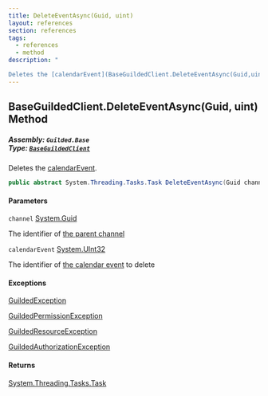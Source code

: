 ```yaml
---
title: DeleteEventAsync(Guid, uint)
layout: references
section: references
tags:
  - references
  - method
description: "

Deletes the [calendarEvent](BaseGuildedClient.DeleteEventAsync(Guid,uint)#Guilded.Base.BaseGuildedClient.DeleteEventAsync(Guid,uint).calendarEvent 'Guilded.Base.BaseGuildedClient.DeleteEventAsync(Guid, uint).calendarEvent')."
---
```


## BaseGuildedClient.DeleteEventAsync(Guid, uint) Method
##### **Assembly:** `Guilded.Base`<br/>**Type:** [`BaseGuildedClient`](BaseGuildedClient 'Guilded.Base.BaseGuildedClient')

Deletes the [calendarEvent](BaseGuildedClient.DeleteEventAsync(Guid,uint)#Guilded.Base.BaseGuildedClient.DeleteEventAsync(Guid,uint).calendarEvent 'Guilded.Base.BaseGuildedClient.DeleteEventAsync(Guid, uint).calendarEvent').

```csharp
public abstract System.Threading.Tasks.Task DeleteEventAsync(Guid channel, uint calendarEvent);
```
#### Parameters

<a name='Guilded.Base.BaseGuildedClient.DeleteEventAsync(Guid,uint).channel'></a>

`channel` [System.Guid](https://docs.microsoft.com/en-us/dotnet/api/System.Guid 'System.Guid')

The identifier of [the parent channel](ServerChannel 'Guilded.Base.Servers.ServerChannel')

<a name='Guilded.Base.BaseGuildedClient.DeleteEventAsync(Guid,uint).calendarEvent'></a>

`calendarEvent` [System.UInt32](https://docs.microsoft.com/en-us/dotnet/api/System.UInt32 'System.UInt32')

The identifier of [the calendar event](CalendarEvent 'Guilded.Base.Content.CalendarEvent') to delete

#### Exceptions

[GuildedException](GuildedException 'Guilded.Base.GuildedException')

[GuildedPermissionException](GuildedPermissionException 'Guilded.Base.GuildedPermissionException')

[GuildedResourceException](GuildedResourceException 'Guilded.Base.GuildedResourceException')

[GuildedAuthorizationException](GuildedAuthorizationException 'Guilded.Base.GuildedAuthorizationException')

#### Returns
[System.Threading.Tasks.Task](https://docs.microsoft.com/en-us/dotnet/api/System.Threading.Tasks.Task 'System.Threading.Tasks.Task')